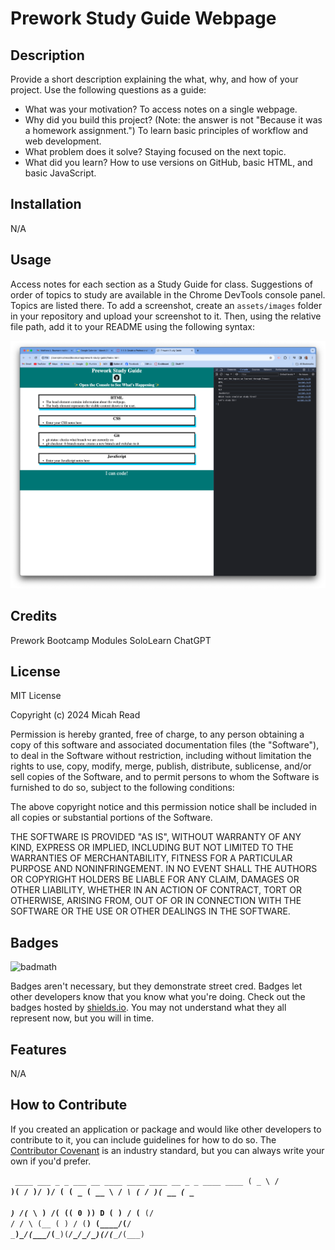 # Prework Study Guide Webpage

## Description

Provide a short description explaining the what, why, and how of your project. Use the following questions as a guide:

- What was your motivation?
To access notes on a single webpage.
- Why did you build this project? (Note: the answer is not "Because it was a homework assignment.")
To learn basic principles of workflow and web development.
- What problem does it solve?
Staying focused on the next topic.
- What did you learn?
How to use versions on GitHub, basic HTML, and basic JavaScript.

## Installation

N/A

## Usage

Access notes for each section as a Study Guide for class.  Suggestions of order of topics to study are available in the Chrome DevTools console panel.  Topics are listed there.
To add a screenshot, create an `assets/images` folder in your repository and upload your screenshot to it. Then, using the relative file path, add it to your README using the following syntax:

![alt text](assets/images/screenshot.png)

## Credits

Prework Bootcamp Modules
SoloLearn
ChatGPT

## License

MIT License

Copyright (c) 2024 Micah Read

Permission is hereby granted, free of charge, to any person obtaining a copy
of this software and associated documentation files (the "Software"), to deal
in the Software without restriction, including without limitation the rights
to use, copy, modify, merge, publish, distribute, sublicense, and/or sell
copies of the Software, and to permit persons to whom the Software is
furnished to do so, subject to the following conditions:

The above copyright notice and this permission notice shall be included in all
copies or substantial portions of the Software.

THE SOFTWARE IS PROVIDED "AS IS", WITHOUT WARRANTY OF ANY KIND, EXPRESS OR
IMPLIED, INCLUDING BUT NOT LIMITED TO THE WARRANTIES OF MERCHANTABILITY,
FITNESS FOR A PARTICULAR PURPOSE AND NONINFRINGEMENT. IN NO EVENT SHALL THE
AUTHORS OR COPYRIGHT HOLDERS BE LIABLE FOR ANY CLAIM, DAMAGES OR OTHER
LIABILITY, WHETHER IN AN ACTION OF CONTRACT, TORT OR OTHERWISE, ARISING FROM,
OUT OF OR IN CONNECTION WITH THE SOFTWARE OR THE USE OR OTHER DEALINGS IN THE
SOFTWARE.

## Badges

![badmath](https://img.shields.io/github/languages/top/nielsenjared/badmath)

Badges aren't necessary, but they demonstrate street cred. Badges let other developers know that you know what you're doing. Check out the badges hosted by [shields.io](https://shields.io/). You may not understand what they all represent now, but you will in time.

## Features

N/A

## How to Contribute

If you created an application or package and would like other developers to contribute to it, you can include guidelines for how to do so. The [Contributor Covenant](https://www.contributor-covenant.org/) is an industry standard, but you can always write your own if you'd prefer.

<code> ____   ___  _  _  ___  __  ____  ____  ____   __   _  _  ____  ____ 
(  _ \ / __)( \/ )/ __)/  \(    \(  _ \( __ \ / _\ ( \/ )( __ \(  _ \
 ) __/(___ \ )  /( (__(  0 )) D ( )   / (__ (/    \/ \/ \ (__ ( )   /
(__)  (____/(__/  \___)\__/(____/(__\_)(____/\_/\_/\_)(_/(____/(__\_)
</code>